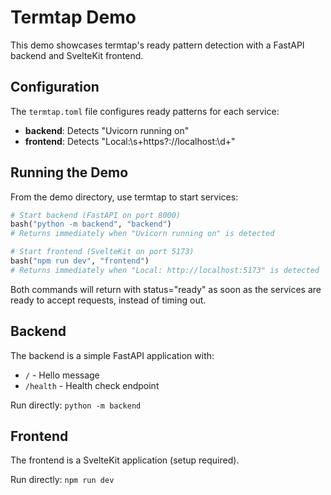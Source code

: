 # Termtap Demo

This demo showcases termtap's ready pattern detection with a FastAPI backend and SvelteKit frontend.

## Configuration

The `termtap.toml` file configures ready patterns for each service:
- **backend**: Detects "Uvicorn running on" 
- **frontend**: Detects "Local:\s+https?://localhost:\d+"

## Running the Demo

From the demo directory, use termtap to start services:

```python
# Start backend (FastAPI on port 8000)
bash("python -m backend", "backend")
# Returns immediately when "Uvicorn running on" is detected

# Start frontend (SvelteKit on port 5173)  
bash("npm run dev", "frontend")
# Returns immediately when "Local: http://localhost:5173" is detected
```

Both commands will return with status="ready" as soon as the services are ready to accept requests, instead of timing out.

## Backend

The backend is a simple FastAPI application with:
- `/` - Hello message
- `/health` - Health check endpoint

Run directly: `python -m backend`

## Frontend

The frontend is a SvelteKit application (setup required).

Run directly: `npm run dev`